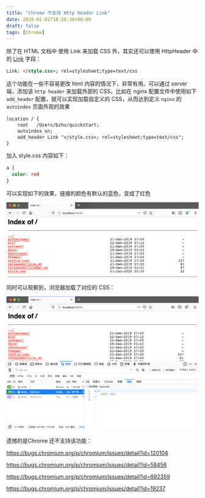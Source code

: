 ```yaml
---
title: "Chrome 不支持 Http Header Link"
date: 2020-01-01T18:58:36+08:00
draft: false
tags: [Chrome]
---
```


除了在 HTML 文档中 使用 Link 来加载 CSS 外，其实还可以使用 HttpHeader 中的 [Link](https://developer.mozilla.org/zh-CN/docs/Web/HTTP/Headers/Link) 字段：

```html
Link: </style.css>; rel=stylesheet;type=text/css
```

这个功能在一些不容易更改 html 内容的情况下，非常有用。可以通过 server 端，添加该 `http header` 来加载外部的 CSS，比如在 nginx 配置文件中使用如下 `add_header` 配置，就可以实现加载自定义的 CSS，从而达到定义 `nginx` 的 `autoindex` 页面外观的效果

```nginx
location / {
    root   /Users/bzhu/quickstart;
    autoindex on;
    add_header Link "</style.css>; rel=stylesheet;type=text/css";
}
```

加入 style.css 内容如下：

```css
a {
  color: red
}
```

可以实现如下的效果，链接的颜色有默认的蓝色，变成了红色

![image-20200129203152034](httpheader-link.assets/image-20200129203152034.png)



同时可以观察到，浏览器加载了对应的 CSS：

![image-20200129203256324](httpheader-link.assets/image-20200129203256324.png)



遗憾的是Chrome 还不支持该功能：

https://bugs.chromium.org/p/chromium/issues/detail?id=120104

https://bugs.chromium.org/p/chromium/issues/detail?id=58456

https://bugs.chromium.org/p/chromium/issues/detail?id=692359

https://bugs.chromium.org/p/chromium/issues/detail?id=19237